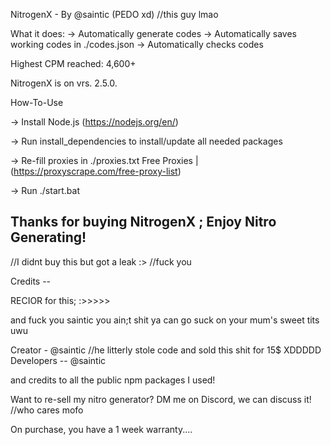NitrogenX - By @saintic (PEDO xd)
//this guy lmao

What it does:
-> Automatically generate codes
-> Automatically saves working codes in ./codes.json
-> Automatically checks codes


Highest CPM reached: 4,600+


NitrogenX is on vrs. 2.5.0.

How-To-Use

-> Install Node.js (https://nodejs.org/en/)

-> Run install_dependencies to install/update all needed packages

-> Re-fill proxies in ./proxies.txt 
Free Proxies | (https://proxyscrape.com/free-proxy-list)

-> Run ./start.bat

## Thanks for buying NitrogenX ; Enjoy Nitro Generating!
//I didnt buy this but got a leak :>
//fuck you

Credits --

RECIOR for this;
:>>>>>

and fuck you saintic you ain;t shit 
ya can go suck on your mum's sweet tits uwu

Creator - @saintic
//he litterly stole code and sold this shit for 15$ XDDDDD
Developers -- @saintic


and credits to all the public npm packages I used!



Want to re-sell my nitro generator? DM me on Discord, we can discuss it!
//who cares mofo


On purchase, you have a 1 week warranty....
